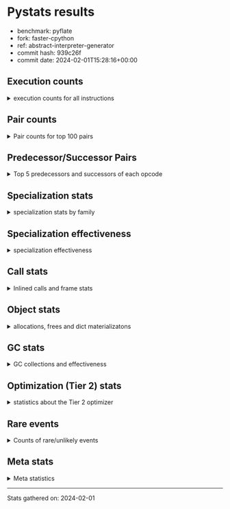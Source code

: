 
# Pystats results

- benchmark: pyflate
- fork: faster-cpython
- ref: abstract-interpreter-generator
- commit hash: 939c26f
- commit date: 2024-02-01T15:28:16+00:00

## Execution counts

<details>
<summary> execution counts for all instructions </summary>

|Name | Count | Self | Cumulative | Miss ratio | 
|---|---:|---:|---:|---:|
| LOAD_FAST | 748,771,960 | 25.9% | 25.9% |  |
| LOAD_CONST | 221,881,140 | 7.7% | 33.5% |  |
| LOAD_ATTR_INSTANCE_VALUE | 200,063,560 | 6.9% | 40.5% |  |
| POP_JUMP_IF_FALSE | 190,735,500 | 6.6% | 47.1% |  |
| COMPARE_OP_INT | 141,732,420 | 4.9% | 52.0% |  |
| BINARY_OP | 121,863,820 | 4.2% | 56.2% |  |
| ENTER_EXECUTOR | 111,041,020 | 3.8% | 60.0% |  |
| TO_BOOL_BOOL | 97,694,000 | 3.4% | 63.4% |  |
| STORE_FAST | 93,525,500 | 3.2% | 66.6% |  |
| BINARY_OP_SUBTRACT_INT | 80,748,820 | 2.8% | 69.4% |  |
| SWAP | 70,789,720 | 2.4% | 71.9% |  |
| RESUME_CHECK | 65,756,600 | 2.3% | 74.1% | 0.0% |
| BINARY_OP_ADD_INT | 65,729,660 | 2.3% | 76.4% |  |
| CALL_PY_EXACT_ARGS | 65,614,360 | 2.3% | 78.7% |  |
| RETURN_VALUE | 64,538,940 | 2.2% | 80.9% |  |
| CALL_LIST_APPEND | 61,344,700 | 2.1% | 83.0% |  |
| COPY | 58,928,040 | 2.0% | 85.1% |  |
| LOAD_ATTR_METHOD_WITH_VALUES | 58,182,880 | 2.0% | 87.1% |  |
| POP_JUMP_IF_TRUE | 54,321,420 | 1.9% | 88.9% |  |
| STORE_ATTR_INSTANCE_VALUE | 46,035,760 | 1.6% | 90.5% |  |
| POP_TOP | 42,608,100 | 1.5% | 92.0% |  |
| LOAD_GLOBAL_BUILTIN | 35,904,960 | 1.2% | 93.2% |  |
| LOAD_FAST_LOAD_FAST | 34,173,800 | 1.2% | 94.4% |  |
| CALL_LEN | 29,801,160 | 1.0% | 95.5% |  |
| BINARY_SLICE | 24,352,660 | 0.8% | 96.3% |  |
| RETURN_CONST | 18,300,700 | 0.6% | 96.9% |  |
| UNARY_INVERT | 12,031,000 | 0.4% | 97.3% |  |
| LOAD_ATTR_METHOD_NO_DICT | 11,596,380 | 0.4% | 97.7% |  |
| BINARY_SUBSCR_LIST_INT | 10,673,420 | 0.4% | 98.1% |  |
| LOAD_GLOBAL_MODULE | 7,435,680 | 0.3% | 98.4% |  |
| STORE_SLICE | 7,424,240 | 0.3% | 98.6% |  |
| NOP | 7,188,640 | 0.2% | 98.9% |  |
| JUMP_FORWARD | 6,697,060 | 0.2% | 99.1% |  |
| CALL_BUILTIN_O | 6,085,140 | 0.2% | 99.3% |  |
| LOAD_ATTR | 5,408,000 | 0.2% | 99.5% |  |
| TO_BOOL | 5,403,600 | 0.2% | 99.7% |  |
| CALL_METHOD_DESCRIPTOR_FAST | 5,401,620 | 0.2% | 99.9% |  |
| BINARY_SUBSCR | 2,140,900 | 0.1% | 100.0% |  |
| GET_ITER | 247,660 | 0.0% | 100.0% |  |
| FOR_ITER_LIST | 242,260 | 0.0% | 100.0% |  |
| FOR_ITER_RANGE | 151,620 | 0.0% | 100.0% |  |
| TO_BOOL_INT | 132,240 | 0.0% | 100.0% |  |
| STORE_FAST_STORE_FAST | 73,520 | 0.0% | 100.0% |  |
| EXIT_INIT_CHECK | 71,120 | 0.0% | 100.0% |  |
| CALL_ALLOC_AND_ENTER_INIT | 71,120 | 0.0% | 100.0% |  |
| BUILD_TUPLE | 71,040 | 0.0% | 100.0% |  |
| INTERPRETER_EXIT | 70,640 | 0.0% | 100.0% |  |
| BUILD_LIST | 46,880 | 0.0% | 100.0% |  |
| BINARY_OP_MULTIPLY_INT | 37,120 | 0.0% | 100.0% |  |
| CALL | 25,660 | 0.0% | 100.0% |  |
| CALL_BUILTIN_CLASS | 17,760 | 0.0% | 100.0% |  |
| JUMP_BACKWARD | 8,320 | 0.0% | 100.0% |  |
| UNPACK_SEQUENCE_TWO_TUPLE | 3,240 | 0.0% | 100.0% |  |
| LOAD_GLOBAL | 2,400 | 0.0% | 100.0% |  |
| CALL_BUILTIN_FAST | 2,120 | 0.0% | 100.0% |  |
| COMPARE_OP | 1,860 | 0.0% | 100.0% |  |
| FOR_ITER | 1,780 | 0.0% | 100.0% |  |
| LIST_APPEND | 1,760 | 0.0% | 100.0% |  |
| STORE_ATTR | 1,000 | 0.0% | 100.0% |  |
| STORE_SUBSCR_LIST_INT | 760 | 0.0% | 100.0% |  |
| RESUME | 540 | 0.0% | 100.0% | 18.5% |
| PUSH_NULL | 480 | 0.0% | 100.0% |  |
| CALL_KW | 480 | 0.0% | 100.0% |  |
| LOAD_DEREF | 240 | 0.0% | 100.0% |  |
| UNPACK_SEQUENCE | 240 | 0.0% | 100.0% |  |
| CALL_BUILTIN_FAST_WITH_KEYWORDS | 240 | 0.0% | 100.0% |  |
| LOAD_ATTR_MODULE | 240 | 0.0% | 100.0% |  |
| CALL_FUNCTION_EX | 160 | 0.0% | 100.0% |  |
| LOAD_FAST_AND_CLEAR | 160 | 0.0% | 100.0% |  |
| CALL_ISINSTANCE | 140 | 0.0% | 100.0% |  |
| CALL_METHOD_DESCRIPTOR_NOARGS | 120 | 0.0% | 100.0% |  |
| CALL_METHOD_DESCRIPTOR_O | 120 | 0.0% | 100.0% |  |
| STORE_SUBSCR | 80 | 0.0% | 100.0% |  |
| CALL_INTRINSIC_1 | 80 | 0.0% | 100.0% |  |
| COPY_FREE_VARS | 80 | 0.0% | 100.0% |  |
| LIST_EXTEND | 80 | 0.0% | 100.0% |  |
| LOAD_FAST_CHECK | 80 | 0.0% | 100.0% |  |
| BINARY_OP_SUBTRACT_FLOAT | 60 | 0.0% | 100.0% |  |
| COMPARE_OP_STR | 60 | 0.0% | 100.0% |  |


</details>

## Pair counts

<details>
<summary> Pair counts for top 100 pairs </summary>

|Pair | Count | Self | Cumulative | 
|---|---:|---:|---:|
| LOAD_FAST LOAD_ATTR_INSTANCE_VALUE | 141,957,200 | 4.9% | 4.9% |
| POP_JUMP_IF_FALSE LOAD_FAST | 138,001,840 | 4.8% | 9.7% |
| LOAD_ATTR_INSTANCE_VALUE LOAD_FAST | 118,829,440 | 4.1% | 13.8% |
| LOAD_FAST TO_BOOL_BOOL | 97,693,800 | 3.4% | 17.2% |
| TO_BOOL_BOOL POP_JUMP_IF_FALSE | 97,693,300 | 3.4% | 20.5% |
| COMPARE_OP_INT POP_JUMP_IF_FALSE | 92,813,400 | 3.2% | 23.7% |
| LOAD_FAST LOAD_CONST | 91,899,160 | 3.2% | 26.9% |
| STORE_FAST LOAD_FAST | 65,763,620 | 2.3% | 29.2% |
| CALL_PY_EXACT_ARGS RESUME_CHECK | 65,614,360 | 2.3% | 31.5% |
| LOAD_FAST COMPARE_OP_INT | 59,650,080 | 2.1% | 33.5% |
| LOAD_FAST LOAD_ATTR_METHOD_WITH_VALUES | 58,146,440 | 2.0% | 35.5% |
| ENTER_EXECUTOR LOAD_FAST | 54,494,840 | 1.9% | 37.4% |
| LOAD_CONST BINARY_OP_SUBTRACT_INT | 51,158,540 | 1.8% | 39.2% |
| LOAD_CONST BINARY_OP_ADD_INT | 50,251,560 | 1.7% | 40.9% |
| ENTER_EXECUTOR CALL_LIST_APPEND | 49,659,500 | 1.7% | 42.6% |
| LOAD_CONST LOAD_FAST | 48,981,380 | 1.7% | 44.3% |
| COMPARE_OP_INT POP_JUMP_IF_TRUE | 48,919,020 | 1.7% | 46.0% |
| LOAD_ATTR_METHOD_WITH_VALUES LOAD_FAST | 47,285,660 | 1.6% | 47.7% |
| LOAD_FAST COPY | 45,668,320 | 1.6% | 49.2% |
| COPY LOAD_ATTR_INSTANCE_VALUE | 45,668,080 | 1.6% | 50.8% |
| SWAP STORE_ATTR_INSTANCE_VALUE | 45,668,080 | 1.6% | 52.4% |
| POP_JUMP_IF_TRUE ENTER_EXECUTOR | 41,294,820 | 1.4% | 53.8% |
| STORE_ATTR_INSTANCE_VALUE LOAD_FAST | 40,268,200 | 1.4% | 55.2% |
| LOAD_FAST BINARY_OP | 37,021,120 | 1.3% | 56.5% |
| LOAD_GLOBAL_BUILTIN LOAD_FAST | 35,894,080 | 1.2% | 57.7% |
| LOAD_FAST CALL_PY_EXACT_ARGS | 34,948,100 | 1.2% | 58.9% |
| POP_TOP LOAD_FAST | 30,090,740 | 1.0% | 60.0% |
| LOAD_FAST CALL_LEN | 29,800,980 | 1.0% | 61.0% |
| RESUME_CHECK LOAD_CONST | 29,792,040 | 1.0% | 62.0% |
| LOAD_FAST BINARY_OP_SUBTRACT_INT | 29,552,840 | 1.0% | 63.1% |
| BINARY_OP LOAD_CONST | 29,546,900 | 1.0% | 64.1% |
| BINARY_OP_SUBTRACT_INT RETURN_VALUE | 29,546,820 | 1.0% | 65.1% |
| BINARY_OP_ADD_INT STORE_FAST | 29,091,500 | 1.0% | 66.1% |
| CALL_LIST_APPEND ENTER_EXECUTOR | 27,221,820 | 0.9% | 67.0% |
| BINARY_OP LOAD_FAST | 24,953,260 | 0.9% | 67.9% |
| LOAD_FAST LOAD_GLOBAL_BUILTIN | 24,407,640 | 0.8% | 68.8% |
| CALL_LEN COMPARE_OP_INT | 24,398,520 | 0.8% | 69.6% |
| LOAD_FAST LOAD_FAST | 24,383,360 | 0.8% | 70.4% |
| POP_JUMP_IF_FALSE ENTER_EXECUTOR | 24,263,140 | 0.8% | 71.3% |
| CALL_LIST_APPEND LOAD_FAST | 24,161,240 | 0.8% | 72.1% |
| LOAD_CONST COMPARE_OP_INT | 24,043,640 | 0.8% | 72.9% |
| RETURN_VALUE STORE_FAST | 22,751,520 | 0.8% | 73.7% |
| RESUME_CHECK LOAD_FAST_LOAD_FAST | 19,687,940 | 0.7% | 74.4% |
| RETURN_CONST POP_TOP | 18,229,500 | 0.6% | 75.0% |
| BINARY_OP_SUBTRACT_INT BINARY_OP | 17,528,360 | 0.6% | 75.6% |
| RETURN_VALUE BINARY_OP | 17,515,840 | 0.6% | 76.3% |
| LOAD_FAST RETURN_VALUE | 17,503,540 | 0.6% | 76.9% |
| BINARY_OP SWAP | 17,432,680 | 0.6% | 77.5% |
| BINARY_OP STORE_FAST | 16,799,920 | 0.6% | 78.0% |
| RESUME_CHECK LOAD_FAST | 16,275,200 | 0.6% | 78.6% |
| BINARY_OP_ADD_INT SWAP | 16,205,060 | 0.6% | 79.2% |
| BINARY_SLICE BINARY_OP | 14,848,480 | 0.5% | 79.7% |
| POP_JUMP_IF_FALSE LOAD_CONST | 14,635,720 | 0.5% | 80.2% |
| SWAP COPY | 13,258,760 | 0.5% | 80.6% |
| COPY COMPARE_OP_INT | 13,258,520 | 0.5% | 81.1% |
| POP_JUMP_IF_TRUE LOAD_FAST | 13,024,300 | 0.5% | 81.6% |
| LOAD_FAST_LOAD_FAST LOAD_ATTR_INSTANCE_VALUE | 12,437,460 | 0.4% | 82.0% |
| LOAD_ATTR_INSTANCE_VALUE COMPARE_OP_INT | 12,433,500 | 0.4% | 82.4% |
| LOAD_FAST_LOAD_FAST LOAD_FAST | 12,349,400 | 0.4% | 82.8% |
| STORE_FAST LOAD_CONST | 12,115,360 | 0.4% | 83.3% |
| RETURN_VALUE LOAD_FAST | 12,101,560 | 0.4% | 83.7% |
| LOAD_ATTR_INSTANCE_VALUE CALL_PY_EXACT_ARGS | 12,099,660 | 0.4% | 84.1% |
| UNARY_INVERT BINARY_OP | 12,031,000 | 0.4% | 84.5% |
| BINARY_OP UNARY_INVERT | 12,031,000 | 0.4% | 84.9% |
| BINARY_OP_SUBTRACT_INT SWAP | 12,030,980 | 0.4% | 85.3% |
| LOAD_ATTR_INSTANCE_VALUE BINARY_OP | 12,030,980 | 0.4% | 85.8% |
| LOAD_FAST SWAP | 11,862,600 | 0.4% | 86.2% |
| RETURN_VALUE POP_TOP | 11,861,920 | 0.4% | 86.6% |
| POP_TOP RETURN_VALUE | 11,861,680 | 0.4% | 87.0% |
| SWAP POP_TOP | 11,861,680 | 0.4% | 87.4% |
| LOAD_ATTR_INSTANCE_VALUE SWAP | 11,861,660 | 0.4% | 87.8% |
| LOAD_FAST LOAD_ATTR_METHOD_NO_DICT | 11,595,980 | 0.4% | 88.2% |
| LOAD_ATTR_METHOD_NO_DICT LOAD_FAST | 11,594,320 | 0.4% | 88.6% |
| LOAD_ATTR_INSTANCE_VALUE LOAD_CONST | 10,803,180 | 0.4% | 89.0% |
| LOAD_ATTR_INSTANCE_VALUE LOAD_GLOBAL_BUILTIN | 10,803,080 | 0.4% | 89.4% |
| LOAD_CONST BINARY_OP | 10,100,660 | 0.3% | 89.7% |
| BINARY_OP_ADD_INT BINARY_SLICE | 9,503,620 | 0.3% | 90.0% |
| LOAD_FAST_LOAD_FAST LOAD_CONST | 8,820,340 | 0.3% | 90.3% |
| LOAD_CONST LOAD_CONST | 7,431,140 | 0.3% | 90.6% |
| LOAD_CONST BINARY_SLICE | 7,424,720 | 0.3% | 90.9% |
| BINARY_SUBSCR_LIST_INT STORE_FAST | 7,424,580 | 0.3% | 91.1% |
| BINARY_SLICE LOAD_FAST | 7,424,240 | 0.3% | 91.4% |
| STORE_SLICE RETURN_CONST | 7,424,240 | 0.3% | 91.6% |
| BINARY_OP LOAD_FAST_LOAD_FAST | 7,424,240 | 0.3% | 91.9% |
| LOAD_CONST STORE_SLICE | 7,424,240 | 0.3% | 92.1% |
| LOAD_FAST BINARY_SLICE | 7,424,240 | 0.3% | 92.4% |
| BINARY_OP_ADD_INT LOAD_CONST | 7,424,220 | 0.3% | 92.6% |
| LOAD_GLOBAL_MODULE LOAD_FAST | 7,189,700 | 0.2% | 92.9% |
| STORE_FAST LOAD_GLOBAL_MODULE | 7,187,800 | 0.2% | 93.1% |
| LOAD_FAST CALL_LIST_APPEND | 7,187,360 | 0.2% | 93.4% |
| BINARY_OP_SUBTRACT_INT COMPARE_OP_INT | 7,187,360 | 0.2% | 93.6% |
| CALL_LIST_APPEND NOP | 7,186,940 | 0.2% | 93.9% |
| BINARY_OP_SUBTRACT_INT BINARY_SUBSCR_LIST_INT | 7,186,920 | 0.2% | 94.1% |
| BINARY_OP_SUBTRACT_INT CALL_PY_EXACT_ARGS | 7,186,920 | 0.2% | 94.4% |
| NOP ENTER_EXECUTOR | 7,186,620 | 0.2% | 94.6% |
| JUMP_FORWARD LOAD_FAST | 6,696,740 | 0.2% | 94.9% |
| ENTER_EXECUTOR ENTER_EXECUTOR | 6,280,960 | 0.2% | 95.1% |
| LOAD_CONST STORE_FAST | 6,274,200 | 0.2% | 95.3% |
| LOAD_CONST CALL_PY_EXACT_ARGS | 5,732,140 | 0.2% | 95.5% |
| LOAD_ATTR_METHOD_WITH_VALUES LOAD_CONST | 5,494,620 | 0.2% | 95.7% |


</details>

## Predecessor/Successor Pairs

<details>
<summary> Top 5 predecessors and successors of each opcode </summary>

### BINARY_SLICE

<details>
<summary> Successors and predecessors for BINARY_SLICE </summary>

|Predecessors | Count | Percentage | 
|---|---:|---:|
| BINARY_OP_ADD_INT | 9,503,620 | 39.0% |
| LOAD_CONST | 7,424,720 | 30.5% |
| LOAD_FAST | 7,424,240 | 30.5% |
| BINARY_OP | 80 | 0.0% |

|Successors | Count | Percentage | 
|---|---:|---:|
| BINARY_OP | 14,848,480 | 61.0% |
| LOAD_FAST | 7,424,240 | 30.5% |
| CALL_LIST_APPEND | 712,700 | 2.9% |
| CALL_BUILTIN_O | 683,320 | 2.8% |
| LOAD_GLOBAL_BUILTIN | 683,320 | 2.8% |


</details>

### STORE_SLICE

<details>
<summary> Successors and predecessors for STORE_SLICE </summary>

|Predecessors | Count | Percentage | 
|---|---:|---:|
| LOAD_CONST | 7,424,240 | 100.0% |

|Successors | Count | Percentage | 
|---|---:|---:|
| RETURN_CONST | 7,424,240 | 100.0% |


</details>

### CACHE

<details>
<summary> Successors and predecessors for CACHE </summary>

|Successors | Count | Percentage | 
|---|---:|---:|
| RESUME_CHECK | 70,560 | 99.9% |
| RESUME | 80 | 0.1% |


</details>

### BINARY_SUBSCR

<details>
<summary> Successors and predecessors for BINARY_SUBSCR </summary>

|Predecessors | Count | Percentage | 
|---|---:|---:|
| BINARY_OP_ADD_INT | 2,138,580 | 99.9% |
| BINARY_SUBSCR | 1,120 | 0.1% |
| LOAD_FAST_LOAD_FAST | 480 | 0.0% |
| LOAD_FAST | 440 | 0.0% |
| LOAD_CONST | 120 | 0.0% |

|Successors | Count | Percentage | 
|---|---:|---:|
| SWAP | 1,396,160 | 65.2% |
| COMPARE_OP_INT | 742,440 | 34.7% |
| BINARY_SUBSCR | 1,120 | 0.1% |
| LOAD_FAST | 420 | 0.0% |
| CALL_LIST_APPEND | 360 | 0.0% |


</details>

### EXIT_INIT_CHECK

<details>
<summary> Successors and predecessors for EXIT_INIT_CHECK </summary>

|Predecessors | Count | Percentage | 
|---|---:|---:|
| RETURN_CONST | 71,120 | 100.0% |

|Successors | Count | Percentage | 
|---|---:|---:|
| RETURN_VALUE | 71,120 | 100.0% |


</details>

### GET_ITER

<details>
<summary> Successors and predecessors for GET_ITER </summary>

|Predecessors | Count | Percentage | 
|---|---:|---:|
| LOAD_ATTR_INSTANCE_VALUE | 238,820 | 96.4% |
| CALL_BUILTIN_CLASS | 7,960 | 3.2% |
| BINARY_SLICE | 480 | 0.2% |
| CALL | 180 | 0.1% |
| LOAD_FAST | 160 | 0.1% |

|Successors | Count | Percentage | 
|---|---:|---:|
| FOR_ITER_LIST | 239,340 | 96.6% |
| FOR_ITER_RANGE | 7,900 | 3.2% |
| FOR_ITER | 340 | 0.1% |
| LOAD_FAST_AND_CLEAR | 80 | 0.0% |


</details>

### INTERPRETER_EXIT

<details>
<summary> Successors and predecessors for INTERPRETER_EXIT </summary>

|Predecessors | Count | Percentage | 
|---|---:|---:|
| RETURN_VALUE | 70,560 | 99.9% |
| RETURN_CONST | 80 | 0.1% |


</details>

### NOP

<details>
<summary> Successors and predecessors for NOP </summary>

|Predecessors | Count | Percentage | 
|---|---:|---:|
| CALL_LIST_APPEND | 7,186,940 | 100.0% |
| POP_JUMP_IF_FALSE | 1,120 | 0.0% |
| JUMP_BACKWARD | 320 | 0.0% |
| STORE_FAST | 160 | 0.0% |
| POP_TOP | 100 | 0.0% |

|Successors | Count | Percentage | 
|---|---:|---:|
| ENTER_EXECUTOR | 7,186,620 | 100.0% |
| LOAD_FAST | 1,600 | 0.0% |
| JUMP_BACKWARD | 340 | 0.0% |
| LOAD_DEREF | 80 | 0.0% |


</details>

### POP_TOP

<details>
<summary> Successors and predecessors for POP_TOP </summary>

|Predecessors | Count | Percentage | 
|---|---:|---:|
| RETURN_CONST | 18,229,500 | 42.8% |
| RETURN_VALUE | 11,861,920 | 27.8% |
| SWAP | 11,861,680 | 27.8% |
| POP_JUMP_IF_FALSE | 653,620 | 1.5% |
| CALL_KW | 480 | 0.0% |

|Successors | Count | Percentage | 
|---|---:|---:|
| LOAD_FAST | 30,090,740 | 70.6% |
| RETURN_VALUE | 11,861,680 | 27.8% |
| JUMP_FORWARD | 654,260 | 1.5% |
| RETURN_CONST | 560 | 0.0% |
| LOAD_FAST_LOAD_FAST | 480 | 0.0% |


</details>

### PUSH_NULL

<details>
<summary> Successors and predecessors for PUSH_NULL </summary>

|Predecessors | Count | Percentage | 
|---|---:|---:|
| LOAD_ATTR_MODULE | 240 | 50.0% |
| LOAD_DEREF | 160 | 33.3% |
| LOAD_ATTR | 80 | 16.7% |

|Successors | Count | Percentage | 
|---|---:|---:|
| CALL | 240 | 50.0% |
| LOAD_FAST | 160 | 33.3% |
| LOAD_FAST_CHECK | 80 | 16.7% |


</details>

### RETURN_VALUE

<details>
<summary> Successors and predecessors for RETURN_VALUE </summary>

|Predecessors | Count | Percentage | 
|---|---:|---:|
| BINARY_OP_SUBTRACT_INT | 29,546,820 | 45.8% |
| LOAD_FAST | 17,503,540 | 27.1% |
| POP_TOP | 11,861,680 | 18.4% |
| BINARY_OP | 5,484,940 | 8.5% |
| EXIT_INIT_CHECK | 71,120 | 0.1% |

|Successors | Count | Percentage | 
|---|---:|---:|
| STORE_FAST | 22,751,520 | 35.3% |
| BINARY_OP | 17,515,840 | 27.1% |
| LOAD_FAST | 12,101,560 | 18.8% |
| POP_TOP | 11,861,920 | 18.4% |
| TO_BOOL_INT | 129,380 | 0.2% |


</details>

### STORE_SUBSCR

<details>
<summary> Successors and predecessors for STORE_SUBSCR </summary>

|Predecessors | Count | Percentage | 
|---|---:|---:|
| SWAP | 40 | 50.0% |
| BINARY_SUBSCR | 20 | 25.0% |
| BINARY_SUBSCR_LIST_INT | 20 | 25.0% |

|Successors | Count | Percentage | 
|---|---:|---:|
| STORE_SUBSCR_LIST_INT | 40 | 50.0% |
| JUMP_BACKWARD | 20 | 25.0% |
| LOAD_FAST_LOAD_FAST | 20 | 25.0% |


</details>

### TO_BOOL

<details>
<summary> Successors and predecessors for TO_BOOL </summary>

|Predecessors | Count | Percentage | 
|---|---:|---:|
| LOAD_FAST | 5,401,780 | 100.0% |
| TO_BOOL | 1,500 | 0.0% |
| RETURN_VALUE | 160 | 0.0% |
| BINARY_OP | 80 | 0.0% |
| CALL | 40 | 0.0% |

|Successors | Count | Percentage | 
|---|---:|---:|
| POP_JUMP_IF_TRUE | 5,401,600 | 100.0% |
| TO_BOOL | 1,500 | 0.0% |
| POP_JUMP_IF_FALSE | 240 | 0.0% |
| TO_BOOL_INT | 180 | 0.0% |
| TO_BOOL_BOOL | 80 | 0.0% |


</details>

### UNARY_INVERT

<details>
<summary> Successors and predecessors for UNARY_INVERT </summary>

|Predecessors | Count | Percentage | 
|---|---:|---:|
| BINARY_OP | 12,031,000 | 100.0% |

|Successors | Count | Percentage | 
|---|---:|---:|
| BINARY_OP | 12,031,000 | 100.0% |


</details>

### BINARY_OP

<details>
<summary> Successors and predecessors for BINARY_OP </summary>

|Predecessors | Count | Percentage | 
|---|---:|---:|
| LOAD_FAST | 37,021,120 | 30.4% |
| BINARY_OP_SUBTRACT_INT | 17,528,360 | 14.4% |
| RETURN_VALUE | 17,515,840 | 14.4% |
| BINARY_SLICE | 14,848,480 | 12.2% |
| UNARY_INVERT | 12,031,000 | 9.9% |

|Successors | Count | Percentage | 
|---|---:|---:|
| LOAD_CONST | 29,546,900 | 24.2% |
| LOAD_FAST | 24,953,260 | 20.5% |
| SWAP | 17,432,680 | 14.3% |
| STORE_FAST | 16,799,920 | 13.8% |
| UNARY_INVERT | 12,031,000 | 9.9% |


</details>

### BUILD_LIST

<details>
<summary> Successors and predecessors for BUILD_LIST </summary>

|Predecessors | Count | Percentage | 
|---|---:|---:|
| LOAD_FAST_LOAD_FAST | 35,800 | 76.4% |
| CALL_BUILTIN_CLASS | 8,700 | 18.6% |
| STORE_FAST | 680 | 1.5% |
| RESUME_CHECK | 580 | 1.2% |
| BUILD_TUPLE | 480 | 1.0% |

|Successors | Count | Percentage | 
|---|---:|---:|
| BINARY_OP | 45,000 | 96.0% |
| STORE_FAST | 1,560 | 3.3% |
| LOAD_CONST | 80 | 0.2% |
| LOAD_DEREF | 80 | 0.2% |
| SWAP | 80 | 0.2% |


</details>

### BUILD_TUPLE

<details>
<summary> Successors and predecessors for BUILD_TUPLE </summary>

|Predecessors | Count | Percentage | 
|---|---:|---:|
| LOAD_ATTR_INSTANCE_VALUE | 70,540 | 99.3% |
| LOAD_CONST | 480 | 0.7% |
| LOAD_ATTR | 20 | 0.0% |

|Successors | Count | Percentage | 
|---|---:|---:|
| RETURN_VALUE | 70,560 | 99.3% |
| BUILD_LIST | 480 | 0.7% |


</details>

### CALL

<details>
<summary> Successors and predecessors for CALL </summary>

|Predecessors | Count | Percentage | 
|---|---:|---:|
| ENTER_EXECUTOR | 20,080 | 78.3% |
| LOAD_FAST | 2,160 | 8.4% |
| LOAD_CONST | 1,080 | 4.2% |
| CALL | 520 | 2.0% |
| CALL_BUILTIN_FAST | 380 | 1.5% |

|Successors | Count | Percentage | 
|---|---:|---:|
| CALL_LIST_APPEND | 20,620 | 80.4% |
| CALL_PY_EXACT_ARGS | 860 | 3.4% |
| CALL_BUILTIN_CLASS | 740 | 2.9% |
| CALL | 520 | 2.0% |
| RESUME_CHECK | 440 | 1.7% |


</details>

### CALL_FUNCTION_EX

<details>
<summary> Successors and predecessors for CALL_FUNCTION_EX </summary>

|Predecessors | Count | Percentage | 
|---|---:|---:|
| CALL_INTRINSIC_1 | 80 | 50.0% |
| LOAD_FAST | 80 | 50.0% |

|Successors | Count | Percentage | 
|---|---:|---:|
| COPY_FREE_VARS | 80 | 50.0% |
| RESUME_CHECK | 60 | 37.5% |
| RESUME | 20 | 12.5% |


</details>

### CALL_INTRINSIC_1

<details>
<summary> Successors and predecessors for CALL_INTRINSIC_1 </summary>

|Predecessors | Count | Percentage | 
|---|---:|---:|
| LIST_EXTEND | 80 | 100.0% |

|Successors | Count | Percentage | 
|---|---:|---:|
| CALL_FUNCTION_EX | 80 | 100.0% |


</details>

### CALL_KW

<details>
<summary> Successors and predecessors for CALL_KW </summary>

|Predecessors | Count | Percentage | 
|---|---:|---:|
| LOAD_CONST | 480 | 100.0% |

|Successors | Count | Percentage | 
|---|---:|---:|
| POP_TOP | 480 | 100.0% |


</details>

### COMPARE_OP

<details>
<summary> Successors and predecessors for COMPARE_OP </summary>

|Predecessors | Count | Percentage | 
|---|---:|---:|
| LOAD_CONST | 840 | 45.2% |
| COPY | 240 | 12.9% |
| LOAD_FAST | 160 | 8.6% |
| CALL | 100 | 5.4% |
| LOAD_ATTR | 100 | 5.4% |

|Successors | Count | Percentage | 
|---|---:|---:|
| POP_JUMP_IF_FALSE | 920 | 49.5% |
| COMPARE_OP_INT | 760 | 40.9% |
| POP_JUMP_IF_TRUE | 100 | 5.4% |
| COMPARE_OP | 60 | 3.2% |
| COMPARE_OP_STR | 20 | 1.1% |


</details>

### COPY

<details>
<summary> Successors and predecessors for COPY </summary>

|Predecessors | Count | Percentage | 
|---|---:|---:|
| LOAD_FAST | 45,668,320 | 77.5% |
| SWAP | 13,258,760 | 22.5% |
| COPY | 400 | 0.0% |
| LOAD_FAST_LOAD_FAST | 400 | 0.0% |
| RETURN_VALUE | 80 | 0.0% |

|Successors | Count | Percentage | 
|---|---:|---:|
| LOAD_ATTR_INSTANCE_VALUE | 45,668,080 | 77.5% |
| COMPARE_OP_INT | 13,258,520 | 22.5% |
| COPY | 400 | 0.0% |
| BINARY_SUBSCR_LIST_INT | 360 | 0.0% |
| COMPARE_OP | 240 | 0.0% |


</details>

### COPY_FREE_VARS

<details>
<summary> Successors and predecessors for COPY_FREE_VARS </summary>

|Predecessors | Count | Percentage | 
|---|---:|---:|
| CALL_FUNCTION_EX | 80 | 100.0% |

|Successors | Count | Percentage | 
|---|---:|---:|
| RESUME_CHECK | 60 | 75.0% |
| RESUME | 20 | 25.0% |


</details>

### ENTER_EXECUTOR

<details>
<summary> Successors and predecessors for ENTER_EXECUTOR </summary>

|Predecessors | Count | Percentage | 
|---|---:|---:|
| POP_JUMP_IF_TRUE | 41,294,820 | 37.2% |
| CALL_LIST_APPEND | 27,221,820 | 24.5% |
| POP_JUMP_IF_FALSE | 24,263,140 | 21.9% |
| NOP | 7,186,620 | 6.5% |
| ENTER_EXECUTOR | 6,280,960 | 5.7% |

|Successors | Count | Percentage | 
|---|---:|---:|
| LOAD_FAST | 54,494,840 | 49.1% |
| CALL_LIST_APPEND | 49,659,500 | 44.7% |
| ENTER_EXECUTOR | 6,280,960 | 5.7% |
| LOAD_CONST | 237,200 | 0.2% |
| FOR_ITER_RANGE | 141,400 | 0.1% |


</details>

### FOR_ITER

<details>
<summary> Successors and predecessors for FOR_ITER </summary>

|Predecessors | Count | Percentage | 
|---|---:|---:|
| JUMP_BACKWARD | 1,220 | 68.5% |
| GET_ITER | 340 | 19.1% |
| FOR_ITER | 140 | 7.9% |
| SWAP | 80 | 4.5% |

|Successors | Count | Percentage | 
|---|---:|---:|
| UNPACK_SEQUENCE_TWO_TUPLE | 1,040 | 58.4% |
| STORE_FAST | 240 | 13.5% |
| FOR_ITER_RANGE | 160 | 9.0% |
| FOR_ITER | 140 | 7.9% |
| UNPACK_SEQUENCE | 100 | 5.6% |


</details>

### JUMP_BACKWARD

<details>
<summary> Successors and predecessors for JUMP_BACKWARD </summary>

|Predecessors | Count | Percentage | 
|---|---:|---:|
| POP_JUMP_IF_FALSE | 2,040 | 24.5% |
| CALL_LIST_APPEND | 1,600 | 19.2% |
| STORE_FAST | 1,440 | 17.3% |
| POP_JUMP_IF_TRUE | 1,260 | 15.1% |
| STORE_ATTR_INSTANCE_VALUE | 640 | 7.7% |

|Successors | Count | Percentage | 
|---|---:|---:|
| FOR_ITER_RANGE | 2,160 | 26.0% |
| FOR_ITER_LIST | 1,820 | 21.9% |
| LOAD_FAST | 1,360 | 16.3% |
| FOR_ITER | 1,220 | 14.7% |
| LOAD_FAST_LOAD_FAST | 960 | 11.5% |


</details>

### JUMP_FORWARD

<details>
<summary> Successors and predecessors for JUMP_FORWARD </summary>

|Predecessors | Count | Percentage | 
|---|---:|---:|
| POP_JUMP_IF_FALSE | 5,358,820 | 80.0% |
| STORE_FAST | 683,440 | 10.2% |
| POP_TOP | 654,260 | 9.8% |
| ENTER_EXECUTOR | 540 | 0.0% |

|Successors | Count | Percentage | 
|---|---:|---:|
| LOAD_FAST | 6,696,740 | 100.0% |
| BUILD_LIST | 80 | 0.0% |
| JUMP_BACKWARD | 80 | 0.0% |
| LOAD_CONST | 80 | 0.0% |
| LOAD_GLOBAL | 40 | 0.0% |


</details>

### LIST_APPEND

<details>
<summary> Successors and predecessors for LIST_APPEND </summary>

|Predecessors | Count | Percentage | 
|---|---:|---:|
| CALL_BUILTIN_FAST | 1,740 | 98.9% |
| CALL | 20 | 1.1% |

|Successors | Count | Percentage | 
|---|---:|---:|
| ENTER_EXECUTOR | 1,420 | 80.7% |
| JUMP_BACKWARD | 340 | 19.3% |


</details>

### LIST_EXTEND

<details>
<summary> Successors and predecessors for LIST_EXTEND </summary>

|Predecessors | Count | Percentage | 
|---|---:|---:|
| LOAD_DEREF | 80 | 100.0% |

|Successors | Count | Percentage | 
|---|---:|---:|
| CALL_INTRINSIC_1 | 80 | 100.0% |


</details>

### LOAD_ATTR

<details>
<summary> Successors and predecessors for LOAD_ATTR </summary>

|Predecessors | Count | Percentage | 
|---|---:|---:|
| LOAD_ATTR_INSTANCE_VALUE | 5,401,560 | 99.9% |
| LOAD_FAST | 3,080 | 0.1% |
| LOAD_ATTR | 1,680 | 0.0% |
| LOAD_GLOBAL_MODULE | 1,000 | 0.0% |
| COPY | 240 | 0.0% |

|Successors | Count | Percentage | 
|---|---:|---:|
| LOAD_FAST | 5,402,340 | 99.9% |
| LOAD_ATTR | 1,680 | 0.0% |
| LOAD_CONST | 980 | 0.0% |
| LOAD_ATTR_INSTANCE_VALUE | 820 | 0.0% |
| LOAD_ATTR_METHOD_WITH_VALUES | 640 | 0.0% |


</details>

### LOAD_CONST

<details>
<summary> Successors and predecessors for LOAD_CONST </summary>

|Predecessors | Count | Percentage | 
|---|---:|---:|
| LOAD_FAST | 91,899,160 | 41.4% |
| RESUME_CHECK | 29,792,040 | 13.4% |
| BINARY_OP | 29,546,900 | 13.3% |
| POP_JUMP_IF_FALSE | 14,635,720 | 6.6% |
| STORE_FAST | 12,115,360 | 5.5% |

|Successors | Count | Percentage | 
|---|---:|---:|
| BINARY_OP_SUBTRACT_INT | 51,158,540 | 23.1% |
| BINARY_OP_ADD_INT | 50,251,560 | 22.6% |
| LOAD_FAST | 48,981,380 | 22.1% |
| COMPARE_OP_INT | 24,043,640 | 10.8% |
| BINARY_OP | 10,100,660 | 4.6% |


</details>

### LOAD_DEREF

<details>
<summary> Successors and predecessors for LOAD_DEREF </summary>

|Predecessors | Count | Percentage | 
|---|---:|---:|
| NOP | 80 | 33.3% |
| BUILD_LIST | 80 | 33.3% |
| RESUME_CHECK | 60 | 25.0% |
| RESUME | 20 | 8.3% |

|Successors | Count | Percentage | 
|---|---:|---:|
| PUSH_NULL | 160 | 66.7% |
| LIST_EXTEND | 80 | 33.3% |


</details>

### LOAD_FAST

<details>
<summary> Successors and predecessors for LOAD_FAST </summary>

|Predecessors | Count | Percentage | 
|---|---:|---:|
| POP_JUMP_IF_FALSE | 138,001,840 | 18.4% |
| LOAD_ATTR_INSTANCE_VALUE | 118,829,440 | 15.9% |
| STORE_FAST | 65,763,620 | 8.8% |
| ENTER_EXECUTOR | 54,494,840 | 7.3% |
| LOAD_CONST | 48,981,380 | 6.5% |

|Successors | Count | Percentage | 
|---|---:|---:|
| LOAD_ATTR_INSTANCE_VALUE | 141,957,200 | 19.0% |
| TO_BOOL_BOOL | 97,693,800 | 13.0% |
| LOAD_CONST | 91,899,160 | 12.3% |
| COMPARE_OP_INT | 59,650,080 | 8.0% |
| LOAD_ATTR_METHOD_WITH_VALUES | 58,146,440 | 7.8% |


</details>

### LOAD_FAST_AND_CLEAR

<details>
<summary> Successors and predecessors for LOAD_FAST_AND_CLEAR </summary>

|Predecessors | Count | Percentage | 
|---|---:|---:|
| GET_ITER | 80 | 50.0% |
| LOAD_FAST_AND_CLEAR | 80 | 50.0% |

|Successors | Count | Percentage | 
|---|---:|---:|
| LOAD_FAST_AND_CLEAR | 80 | 50.0% |
| SWAP | 80 | 50.0% |


</details>

### LOAD_FAST_CHECK

<details>
<summary> Successors and predecessors for LOAD_FAST_CHECK </summary>

|Predecessors | Count | Percentage | 
|---|---:|---:|
| PUSH_NULL | 80 | 100.0% |

|Successors | Count | Percentage | 
|---|---:|---:|
| CALL | 40 | 50.0% |
| CALL_BUILTIN_FAST_WITH_KEYWORDS | 40 | 50.0% |


</details>

### LOAD_FAST_LOAD_FAST

<details>
<summary> Successors and predecessors for LOAD_FAST_LOAD_FAST </summary>

|Predecessors | Count | Percentage | 
|---|---:|---:|
| RESUME_CHECK | 19,687,940 | 57.6% |
| BINARY_OP | 7,424,240 | 21.7% |
| STORE_FAST | 3,048,640 | 8.9% |
| POP_JUMP_IF_FALSE | 2,180,300 | 6.4% |
| LOAD_FAST | 1,396,100 | 4.1% |

|Successors | Count | Percentage | 
|---|---:|---:|
| LOAD_ATTR_INSTANCE_VALUE | 12,437,460 | 36.4% |
| LOAD_FAST | 12,349,400 | 36.1% |
| LOAD_CONST | 8,820,340 | 25.8% |
| CALL_PY_EXACT_ARGS | 244,140 | 0.7% |
| STORE_ATTR_INSTANCE_VALUE | 147,900 | 0.4% |


</details>

### LOAD_GLOBAL

<details>
<summary> Successors and predecessors for LOAD_GLOBAL </summary>

|Predecessors | Count | Percentage | 
|---|---:|---:|
| STORE_FAST | 800 | 33.3% |
| LOAD_FAST | 320 | 13.3% |
| POP_JUMP_IF_FALSE | 240 | 10.0% |
| LOAD_ATTR | 100 | 4.2% |
| LOAD_GLOBAL | 100 | 4.2% |

|Successors | Count | Percentage | 
|---|---:|---:|
| LOAD_GLOBAL_BUILTIN | 740 | 30.8% |
| LOAD_FAST | 680 | 28.3% |
| LOAD_GLOBAL_MODULE | 460 | 19.2% |
| LOAD_FAST_LOAD_FAST | 160 | 6.7% |
| LOAD_ATTR | 120 | 5.0% |


</details>

### POP_JUMP_IF_FALSE

<details>
<summary> Successors and predecessors for POP_JUMP_IF_FALSE </summary>

|Predecessors | Count | Percentage | 
|---|---:|---:|
| TO_BOOL_BOOL | 97,693,300 | 51.2% |
| COMPARE_OP_INT | 92,813,400 | 48.7% |
| TO_BOOL_INT | 132,240 | 0.1% |
| ENTER_EXECUTOR | 95,340 | 0.0% |
| COMPARE_OP | 920 | 0.0% |

|Successors | Count | Percentage | 
|---|---:|---:|
| LOAD_FAST | 138,001,840 | 72.4% |
| ENTER_EXECUTOR | 24,263,140 | 12.7% |
| LOAD_CONST | 14,635,720 | 7.7% |
| RETURN_CONST | 5,400,500 | 2.8% |
| JUMP_FORWARD | 5,358,820 | 2.8% |


</details>

### POP_JUMP_IF_TRUE

<details>
<summary> Successors and predecessors for POP_JUMP_IF_TRUE </summary>

|Predecessors | Count | Percentage | 
|---|---:|---:|
| COMPARE_OP_INT | 48,919,020 | 90.1% |
| TO_BOOL | 5,401,600 | 9.9% |
| TO_BOOL_BOOL | 700 | 0.0% |
| COMPARE_OP | 100 | 0.0% |

|Successors | Count | Percentage | 
|---|---:|---:|
| ENTER_EXECUTOR | 41,294,820 | 76.0% |
| LOAD_FAST | 13,024,300 | 24.0% |
| JUMP_BACKWARD | 1,260 | 0.0% |
| POP_TOP | 480 | 0.0% |
| LOAD_GLOBAL_MODULE | 480 | 0.0% |


</details>

### RETURN_CONST

<details>
<summary> Successors and predecessors for RETURN_CONST </summary>

|Predecessors | Count | Percentage | 
|---|---:|---:|
| STORE_SLICE | 7,424,240 | 40.6% |
| STORE_ATTR_INSTANCE_VALUE | 5,472,680 | 29.9% |
| POP_JUMP_IF_FALSE | 5,400,500 | 29.5% |
| ENTER_EXECUTOR | 1,660 | 0.0% |
| FOR_ITER_LIST | 960 | 0.0% |

|Successors | Count | Percentage | 
|---|---:|---:|
| POP_TOP | 18,229,500 | 99.6% |
| EXIT_INIT_CHECK | 71,120 | 0.4% |
| INTERPRETER_EXIT | 80 | 0.0% |


</details>

### STORE_ATTR

<details>
<summary> Successors and predecessors for STORE_ATTR </summary>

|Predecessors | Count | Percentage | 
|---|---:|---:|
| LOAD_FAST | 560 | 56.0% |
| SWAP | 240 | 24.0% |
| LOAD_FAST_LOAD_FAST | 200 | 20.0% |

|Successors | Count | Percentage | 
|---|---:|---:|
| STORE_ATTR_INSTANCE_VALUE | 500 | 50.0% |
| LOAD_FAST | 220 | 22.0% |
| LOAD_CONST | 100 | 10.0% |
| RETURN_CONST | 100 | 10.0% |
| JUMP_BACKWARD | 40 | 4.0% |


</details>

### STORE_FAST

<details>
<summary> Successors and predecessors for STORE_FAST </summary>

|Predecessors | Count | Percentage | 
|---|---:|---:|
| BINARY_OP_ADD_INT | 29,091,500 | 31.1% |
| RETURN_VALUE | 22,751,520 | 24.3% |
| BINARY_OP | 16,799,920 | 18.0% |
| BINARY_SUBSCR_LIST_INT | 7,424,580 | 7.9% |
| LOAD_CONST | 6,274,200 | 6.7% |

|Successors | Count | Percentage | 
|---|---:|---:|
| LOAD_FAST | 65,763,620 | 70.3% |
| LOAD_CONST | 12,115,360 | 13.0% |
| LOAD_GLOBAL_MODULE | 7,187,800 | 7.7% |
| ENTER_EXECUTOR | 4,715,660 | 5.0% |
| LOAD_FAST_LOAD_FAST | 3,048,640 | 3.3% |


</details>

### STORE_FAST_STORE_FAST

<details>
<summary> Successors and predecessors for STORE_FAST_STORE_FAST </summary>

|Predecessors | Count | Percentage | 
|---|---:|---:|
| LOAD_FAST_LOAD_FAST | 70,560 | 96.0% |
| UNPACK_SEQUENCE_TWO_TUPLE | 2,780 | 3.8% |
| UNPACK_SEQUENCE | 100 | 0.1% |
| COPY | 80 | 0.1% |

|Successors | Count | Percentage | 
|---|---:|---:|
| LOAD_FAST | 73,040 | 99.3% |
| LOAD_FAST_LOAD_FAST | 400 | 0.5% |
| BUILD_LIST | 80 | 0.1% |


</details>

### SWAP

<details>
<summary> Successors and predecessors for SWAP </summary>

|Predecessors | Count | Percentage | 
|---|---:|---:|
| BINARY_OP | 17,432,680 | 24.6% |
| BINARY_OP_ADD_INT | 16,205,060 | 22.9% |
| BINARY_OP_SUBTRACT_INT | 12,030,980 | 17.0% |
| LOAD_FAST | 11,862,600 | 16.8% |
| LOAD_ATTR_INSTANCE_VALUE | 11,861,660 | 16.8% |

|Successors | Count | Percentage | 
|---|---:|---:|
| STORE_ATTR_INSTANCE_VALUE | 45,668,080 | 64.5% |
| COPY | 13,258,760 | 18.7% |
| POP_TOP | 11,861,680 | 16.8% |
| SWAP | 400 | 0.0% |
| STORE_SUBSCR_LIST_INT | 360 | 0.0% |


</details>

### UNPACK_SEQUENCE

<details>
<summary> Successors and predecessors for UNPACK_SEQUENCE </summary>

|Predecessors | Count | Percentage | 
|---|---:|---:|
| FOR_ITER | 100 | 41.7% |
| LOAD_CONST | 80 | 33.3% |
| BINARY_SUBSCR | 20 | 8.3% |
| BINARY_SUBSCR_LIST_INT | 20 | 8.3% |
| FOR_ITER_LIST | 20 | 8.3% |

|Successors | Count | Percentage | 
|---|---:|---:|
| UNPACK_SEQUENCE_TWO_TUPLE | 120 | 50.0% |
| STORE_FAST_STORE_FAST | 100 | 41.7% |
| LOAD_FAST | 20 | 8.3% |


</details>

### RESUME

<details>
<summary> Successors and predecessors for RESUME </summary>

|Predecessors | Count | Percentage | 
|---|---:|---:|
| CALL | 420 | 77.8% |
| CACHE | 80 | 14.8% |
| CALL_FUNCTION_EX | 20 | 3.7% |
| COPY_FREE_VARS | 20 | 3.7% |

|Successors | Count | Percentage | 
|---|---:|---:|
| LOAD_FAST | 180 | 33.3% |
| LOAD_CONST | 100 | 18.5% |
| LOAD_GLOBAL | 100 | 18.5% |
| LOAD_FAST_LOAD_FAST | 80 | 14.8% |
| BUILD_LIST | 60 | 11.1% |


</details>

### BINARY_OP_ADD_INT

<details>
<summary> Successors and predecessors for BINARY_OP_ADD_INT </summary>

|Predecessors | Count | Percentage | 
|---|---:|---:|
| LOAD_CONST | 50,251,560 | 76.5% |
| CALL_BUILTIN_O | 5,401,540 | 8.2% |
| CALL_LEN | 5,401,540 | 8.2% |
| BINARY_OP | 4,675,020 | 7.1% |

|Successors | Count | Percentage | 
|---|---:|---:|
| STORE_FAST | 29,091,500 | 44.3% |
| SWAP | 16,205,060 | 24.7% |
| BINARY_SLICE | 9,503,620 | 14.5% |
| LOAD_CONST | 7,424,220 | 11.3% |
| BINARY_SUBSCR | 2,138,580 | 3.3% |


</details>

### BINARY_OP_MULTIPLY_INT

<details>
<summary> Successors and predecessors for BINARY_OP_MULTIPLY_INT </summary>

|Predecessors | Count | Percentage | 
|---|---:|---:|
| LOAD_CONST | 37,100 | 99.9% |
| BINARY_OP | 20 | 0.1% |

|Successors | Count | Percentage | 
|---|---:|---:|
| LOAD_CONST | 37,120 | 100.0% |


</details>

### BINARY_OP_SUBTRACT_FLOAT

<details>
<summary> Successors and predecessors for BINARY_OP_SUBTRACT_FLOAT </summary>

|Predecessors | Count | Percentage | 
|---|---:|---:|
| LOAD_FAST | 40 | 66.7% |
| BINARY_OP | 20 | 33.3% |

|Successors | Count | Percentage | 
|---|---:|---:|
| STORE_FAST | 60 | 100.0% |


</details>

### BINARY_OP_SUBTRACT_INT

<details>
<summary> Successors and predecessors for BINARY_OP_SUBTRACT_INT </summary>

|Predecessors | Count | Percentage | 
|---|---:|---:|
| LOAD_CONST | 51,158,540 | 63.4% |
| LOAD_FAST | 29,552,840 | 36.6% |
| BINARY_OP_SUBTRACT_INT | 37,100 | 0.0% |
| BINARY_OP | 300 | 0.0% |
| CALL_BUILTIN_O | 40 | 0.0% |

|Successors | Count | Percentage | 
|---|---:|---:|
| RETURN_VALUE | 29,546,820 | 36.6% |
| BINARY_OP | 17,528,360 | 21.7% |
| SWAP | 12,030,980 | 14.9% |
| COMPARE_OP_INT | 7,187,360 | 8.9% |
| BINARY_SUBSCR_LIST_INT | 7,186,920 | 8.9% |


</details>

### BINARY_SUBSCR_LIST_INT

<details>
<summary> Successors and predecessors for BINARY_SUBSCR_LIST_INT </summary>

|Predecessors | Count | Percentage | 
|---|---:|---:|
| BINARY_OP_SUBTRACT_INT | 7,186,920 | 67.3% |
| LOAD_CONST | 3,010,760 | 28.2% |
| LOAD_FAST | 237,240 | 2.2% |
| BINARY_SUBSCR_LIST_INT | 237,240 | 2.2% |
| LOAD_FAST_LOAD_FAST | 720 | 0.0% |

|Successors | Count | Percentage | 
|---|---:|---:|
| STORE_FAST | 7,424,580 | 69.6% |
| LOAD_FAST | 2,773,100 | 26.0% |
| BINARY_SUBSCR_LIST_INT | 237,240 | 2.2% |
| CALL_LIST_APPEND | 237,240 | 2.2% |
| UNPACK_SEQUENCE_TWO_TUPLE | 440 | 0.0% |


</details>

### CALL_ALLOC_AND_ENTER_INIT

<details>
<summary> Successors and predecessors for CALL_ALLOC_AND_ENTER_INIT </summary>

|Predecessors | Count | Percentage | 
|---|---:|---:|
| ENTER_EXECUTOR | 69,880 | 98.3% |
| LOAD_FAST_LOAD_FAST | 760 | 1.1% |
| LOAD_FAST | 400 | 0.6% |
| CALL | 80 | 0.1% |

|Successors | Count | Percentage | 
|---|---:|---:|
| RESUME_CHECK | 71,120 | 100.0% |


</details>

### CALL_BUILTIN_CLASS

<details>
<summary> Successors and predecessors for CALL_BUILTIN_CLASS </summary>

|Predecessors | Count | Percentage | 
|---|---:|---:|
| BINARY_OP | 8,680 | 48.9% |
| LOAD_CONST | 6,420 | 36.1% |
| LOAD_FAST | 1,080 | 6.1% |
| LOAD_FAST_LOAD_FAST | 760 | 4.3% |
| CALL | 740 | 4.2% |

|Successors | Count | Percentage | 
|---|---:|---:|
| BUILD_LIST | 8,700 | 49.0% |
| GET_ITER | 7,960 | 44.8% |
| LOAD_FAST | 920 | 5.2% |
| STORE_FAST | 120 | 0.7% |
| CALL_BUILTIN_CLASS | 40 | 0.2% |


</details>

### CALL_BUILTIN_FAST

<details>
<summary> Successors and predecessors for CALL_BUILTIN_FAST </summary>

|Predecessors | Count | Percentage | 
|---|---:|---:|
| LOAD_FAST | 2,080 | 98.1% |
| CALL | 40 | 1.9% |

|Successors | Count | Percentage | 
|---|---:|---:|
| LIST_APPEND | 1,740 | 82.1% |
| CALL | 380 | 17.9% |


</details>

### CALL_BUILTIN_FAST_WITH_KEYWORDS

<details>
<summary> Successors and predecessors for CALL_BUILTIN_FAST_WITH_KEYWORDS </summary>

|Predecessors | Count | Percentage | 
|---|---:|---:|
| CALL | 80 | 33.3% |
| LOAD_FAST | 80 | 33.3% |
| LOAD_CONST | 40 | 16.7% |
| LOAD_FAST_CHECK | 40 | 16.7% |

|Successors | Count | Percentage | 
|---|---:|---:|
| CALL | 60 | 25.0% |
| LOAD_CONST | 60 | 25.0% |
| STORE_FAST | 60 | 25.0% |
| LOAD_ATTR_METHOD_NO_DICT | 40 | 16.7% |
| LOAD_ATTR | 20 | 8.3% |


</details>

### CALL_BUILTIN_O

<details>
<summary> Successors and predecessors for CALL_BUILTIN_O </summary>

|Predecessors | Count | Percentage | 
|---|---:|---:|
| LOAD_FAST | 5,401,540 | 88.8% |
| BINARY_SLICE | 683,320 | 11.2% |
| LOAD_CONST | 160 | 0.0% |
| CALL | 120 | 0.0% |

|Successors | Count | Percentage | 
|---|---:|---:|
| BINARY_OP_ADD_INT | 5,401,540 | 88.8% |
| LOAD_CONST | 683,340 | 11.2% |
| COMPARE_OP_INT | 80 | 0.0% |
| LOAD_FAST | 60 | 0.0% |
| BINARY_OP | 40 | 0.0% |


</details>

### CALL_ISINSTANCE

<details>
<summary> Successors and predecessors for CALL_ISINSTANCE </summary>

|Predecessors | Count | Percentage | 
|---|---:|---:|
| LOAD_GLOBAL_MODULE | 120 | 85.7% |
| CALL | 20 | 14.3% |

|Successors | Count | Percentage | 
|---|---:|---:|
| TO_BOOL_BOOL | 120 | 85.7% |
| TO_BOOL | 20 | 14.3% |


</details>

### CALL_LEN

<details>
<summary> Successors and predecessors for CALL_LEN </summary>

|Predecessors | Count | Percentage | 
|---|---:|---:|
| LOAD_FAST | 29,800,980 | 100.0% |
| CALL | 180 | 0.0% |

|Successors | Count | Percentage | 
|---|---:|---:|
| COMPARE_OP_INT | 24,398,520 | 81.9% |
| BINARY_OP_ADD_INT | 5,401,540 | 18.1% |
| STORE_FAST | 460 | 0.0% |
| LOAD_CONST | 380 | 0.0% |
| BINARY_OP | 80 | 0.0% |


</details>

### CALL_LIST_APPEND

<details>
<summary> Successors and predecessors for CALL_LIST_APPEND </summary>

|Predecessors | Count | Percentage | 
|---|---:|---:|
| ENTER_EXECUTOR | 49,659,500 | 81.0% |
| LOAD_FAST | 7,187,360 | 11.7% |
| BINARY_OP | 3,456,400 | 5.6% |
| BINARY_SLICE | 712,700 | 1.2% |
| BINARY_SUBSCR_LIST_INT | 237,240 | 0.4% |

|Successors | Count | Percentage | 
|---|---:|---:|
| ENTER_EXECUTOR | 27,221,820 | 44.4% |
| LOAD_FAST | 24,161,240 | 39.4% |
| NOP | 7,186,940 | 11.7% |
| LOAD_CONST | 2,773,100 | 4.5% |
| JUMP_BACKWARD | 1,600 | 0.0% |


</details>

### CALL_METHOD_DESCRIPTOR_FAST

<details>
<summary> Successors and predecessors for CALL_METHOD_DESCRIPTOR_FAST </summary>

|Predecessors | Count | Percentage | 
|---|---:|---:|
| LOAD_FAST | 5,401,540 | 100.0% |
| CALL | 40 | 0.0% |
| LOAD_CONST | 40 | 0.0% |

|Successors | Count | Percentage | 
|---|---:|---:|
| STORE_FAST | 5,401,560 | 100.0% |
| POP_TOP | 60 | 0.0% |


</details>

### CALL_METHOD_DESCRIPTOR_NOARGS

<details>
<summary> Successors and predecessors for CALL_METHOD_DESCRIPTOR_NOARGS </summary>

|Predecessors | Count | Percentage | 
|---|---:|---:|
| CALL | 40 | 33.3% |
| LOAD_ATTR | 40 | 33.3% |
| LOAD_ATTR_METHOD_NO_DICT | 40 | 33.3% |

|Successors | Count | Percentage | 
|---|---:|---:|
| POP_TOP | 60 | 50.0% |
| LOAD_CONST | 60 | 50.0% |


</details>

### CALL_METHOD_DESCRIPTOR_O

<details>
<summary> Successors and predecessors for CALL_METHOD_DESCRIPTOR_O </summary>

|Predecessors | Count | Percentage | 
|---|---:|---:|
| LOAD_FAST | 80 | 66.7% |
| CALL | 40 | 33.3% |

|Successors | Count | Percentage | 
|---|---:|---:|
| RETURN_VALUE | 60 | 50.0% |
| LOAD_FAST | 60 | 50.0% |


</details>

### CALL_PY_EXACT_ARGS

<details>
<summary> Successors and predecessors for CALL_PY_EXACT_ARGS </summary>

|Predecessors | Count | Percentage | 
|---|---:|---:|
| LOAD_FAST | 34,948,100 | 53.3% |
| LOAD_ATTR_INSTANCE_VALUE | 12,099,660 | 18.4% |
| BINARY_OP_SUBTRACT_INT | 7,186,920 | 11.0% |
| LOAD_CONST | 5,732,140 | 8.7% |
| LOAD_ATTR_METHOD_WITH_VALUES | 5,402,500 | 8.2% |

|Successors | Count | Percentage | 
|---|---:|---:|
| RESUME_CHECK | 65,614,360 | 100.0% |


</details>

### COMPARE_OP_INT

<details>
<summary> Successors and predecessors for COMPARE_OP_INT </summary>

|Predecessors | Count | Percentage | 
|---|---:|---:|
| LOAD_FAST | 59,650,080 | 42.1% |
| CALL_LEN | 24,398,520 | 17.2% |
| LOAD_CONST | 24,043,640 | 17.0% |
| COPY | 13,258,520 | 9.4% |
| LOAD_ATTR_INSTANCE_VALUE | 12,433,500 | 8.8% |

|Successors | Count | Percentage | 
|---|---:|---:|
| POP_JUMP_IF_FALSE | 92,813,400 | 65.5% |
| POP_JUMP_IF_TRUE | 48,919,020 | 34.5% |


</details>

### COMPARE_OP_STR

<details>
<summary> Successors and predecessors for COMPARE_OP_STR </summary>

|Predecessors | Count | Percentage | 
|---|---:|---:|
| LOAD_CONST | 40 | 66.7% |
| COMPARE_OP | 20 | 33.3% |

|Successors | Count | Percentage | 
|---|---:|---:|
| POP_JUMP_IF_FALSE | 60 | 100.0% |


</details>

### FOR_ITER_LIST

<details>
<summary> Successors and predecessors for FOR_ITER_LIST </summary>

|Predecessors | Count | Percentage | 
|---|---:|---:|
| GET_ITER | 239,340 | 98.8% |
| JUMP_BACKWARD | 1,820 | 0.8% |
| ENTER_EXECUTOR | 1,000 | 0.4% |
| FOR_ITER | 100 | 0.0% |

|Successors | Count | Percentage | 
|---|---:|---:|
| STORE_FAST | 240,440 | 99.2% |
| RETURN_CONST | 960 | 0.4% |
| UNPACK_SEQUENCE_TWO_TUPLE | 760 | 0.3% |
| LOAD_FAST | 80 | 0.0% |
| UNPACK_SEQUENCE | 20 | 0.0% |


</details>

### FOR_ITER_RANGE

<details>
<summary> Successors and predecessors for FOR_ITER_RANGE </summary>

|Predecessors | Count | Percentage | 
|---|---:|---:|
| ENTER_EXECUTOR | 141,400 | 93.3% |
| GET_ITER | 7,900 | 5.2% |
| JUMP_BACKWARD | 2,160 | 1.4% |
| FOR_ITER | 160 | 0.1% |

|Successors | Count | Percentage | 
|---|---:|---:|
| LOAD_FAST_LOAD_FAST | 71,040 | 46.9% |
| LOAD_FAST | 70,640 | 46.6% |
| STORE_FAST | 9,620 | 6.3% |
| BUILD_LIST | 80 | 0.1% |
| LOAD_CONST | 80 | 0.1% |


</details>

### LOAD_ATTR_INSTANCE_VALUE

<details>
<summary> Successors and predecessors for LOAD_ATTR_INSTANCE_VALUE </summary>

|Predecessors | Count | Percentage | 
|---|---:|---:|
| LOAD_FAST | 141,957,200 | 71.0% |
| COPY | 45,668,080 | 22.8% |
| LOAD_FAST_LOAD_FAST | 12,437,460 | 6.2% |
| LOAD_ATTR | 820 | 0.0% |

|Successors | Count | Percentage | 
|---|---:|---:|
| LOAD_FAST | 118,829,440 | 59.4% |
| COMPARE_OP_INT | 12,433,500 | 6.2% |
| CALL_PY_EXACT_ARGS | 12,099,660 | 6.0% |
| BINARY_OP | 12,030,980 | 6.0% |
| SWAP | 11,861,660 | 5.9% |


</details>

### LOAD_ATTR_METHOD_NO_DICT

<details>
<summary> Successors and predecessors for LOAD_ATTR_METHOD_NO_DICT </summary>

|Predecessors | Count | Percentage | 
|---|---:|---:|
| LOAD_FAST | 11,595,980 | 100.0% |
| LOAD_ATTR | 280 | 0.0% |
| LOAD_CONST | 80 | 0.0% |
| CALL_BUILTIN_FAST_WITH_KEYWORDS | 40 | 0.0% |

|Successors | Count | Percentage | 
|---|---:|---:|
| LOAD_FAST | 11,594,320 | 100.0% |
| LOAD_GLOBAL_MODULE | 1,560 | 0.0% |
| LOAD_FAST_LOAD_FAST | 380 | 0.0% |
| LOAD_GLOBAL | 60 | 0.0% |
| CALL_METHOD_DESCRIPTOR_NOARGS | 40 | 0.0% |


</details>

### LOAD_ATTR_METHOD_WITH_VALUES

<details>
<summary> Successors and predecessors for LOAD_ATTR_METHOD_WITH_VALUES </summary>

|Predecessors | Count | Percentage | 
|---|---:|---:|
| LOAD_FAST | 58,146,440 | 99.9% |
| LOAD_FAST_LOAD_FAST | 35,800 | 0.1% |
| LOAD_ATTR | 640 | 0.0% |

|Successors | Count | Percentage | 
|---|---:|---:|
| LOAD_FAST | 47,285,660 | 81.3% |
| LOAD_CONST | 5,494,620 | 9.4% |
| CALL_PY_EXACT_ARGS | 5,402,500 | 9.3% |
| CALL | 100 | 0.0% |


</details>

### LOAD_ATTR_MODULE

<details>
<summary> Successors and predecessors for LOAD_ATTR_MODULE </summary>

|Predecessors | Count | Percentage | 
|---|---:|---:|
| LOAD_GLOBAL_MODULE | 160 | 66.7% |
| LOAD_ATTR | 80 | 33.3% |

|Successors | Count | Percentage | 
|---|---:|---:|
| PUSH_NULL | 240 | 100.0% |


</details>

### LOAD_GLOBAL_BUILTIN

<details>
<summary> Successors and predecessors for LOAD_GLOBAL_BUILTIN </summary>

|Predecessors | Count | Percentage | 
|---|---:|---:|
| LOAD_FAST | 24,407,640 | 68.0% |
| LOAD_ATTR_INSTANCE_VALUE | 10,803,080 | 30.1% |
| BINARY_SLICE | 683,320 | 1.9% |
| STORE_FAST | 7,660 | 0.0% |
| LOAD_GLOBAL_BUILTIN | 1,000 | 0.0% |

|Successors | Count | Percentage | 
|---|---:|---:|
| LOAD_FAST | 35,894,080 | 100.0% |
| LOAD_FAST_LOAD_FAST | 9,480 | 0.0% |
| LOAD_GLOBAL_BUILTIN | 1,000 | 0.0% |
| LOAD_CONST | 300 | 0.0% |
| LOAD_GLOBAL | 100 | 0.0% |


</details>

### LOAD_GLOBAL_MODULE

<details>
<summary> Successors and predecessors for LOAD_GLOBAL_MODULE </summary>

|Predecessors | Count | Percentage | 
|---|---:|---:|
| STORE_FAST | 7,187,800 | 96.7% |
| POP_JUMP_IF_FALSE | 237,360 | 3.2% |
| STORE_ATTR_INSTANCE_VALUE | 6,380 | 0.1% |
| LOAD_ATTR_METHOD_NO_DICT | 1,560 | 0.0% |
| ENTER_EXECUTOR | 1,280 | 0.0% |

|Successors | Count | Percentage | 
|---|---:|---:|
| LOAD_FAST | 7,189,700 | 96.7% |
| LOAD_FAST_LOAD_FAST | 244,620 | 3.3% |
| LOAD_ATTR | 1,000 | 0.0% |
| LOAD_ATTR_MODULE | 160 | 0.0% |
| CALL_ISINSTANCE | 120 | 0.0% |


</details>

### RESUME_CHECK

<details>
<summary> Successors and predecessors for RESUME_CHECK </summary>

|Predecessors | Count | Percentage | 
|---|---:|---:|
| CALL_PY_EXACT_ARGS | 65,614,360 | 99.8% |
| CALL_ALLOC_AND_ENTER_INIT | 71,120 | 0.1% |
| CACHE | 70,560 | 0.1% |
| CALL | 440 | 0.0% |
| CALL_FUNCTION_EX | 60 | 0.0% |

|Successors | Count | Percentage | 
|---|---:|---:|
| LOAD_CONST | 29,792,040 | 45.3% |
| LOAD_FAST_LOAD_FAST | 19,687,940 | 29.9% |
| LOAD_FAST | 16,275,200 | 24.8% |
| LOAD_GLOBAL_BUILTIN | 640 | 0.0% |
| BUILD_LIST | 580 | 0.0% |


</details>

### STORE_ATTR_INSTANCE_VALUE

<details>
<summary> Successors and predecessors for STORE_ATTR_INSTANCE_VALUE </summary>

|Predecessors | Count | Percentage | 
|---|---:|---:|
| SWAP | 45,668,080 | 99.2% |
| LOAD_FAST | 219,280 | 0.5% |
| LOAD_FAST_LOAD_FAST | 147,900 | 0.3% |
| STORE_ATTR | 500 | 0.0% |

|Successors | Count | Percentage | 
|---|---:|---:|
| LOAD_FAST | 40,268,200 | 87.5% |
| RETURN_CONST | 5,472,680 | 11.9% |
| LOAD_CONST | 141,260 | 0.3% |
| ENTER_EXECUTOR | 76,040 | 0.2% |
| LOAD_FAST_LOAD_FAST | 70,540 | 0.2% |


</details>

### STORE_SUBSCR_LIST_INT

<details>
<summary> Successors and predecessors for STORE_SUBSCR_LIST_INT </summary>

|Predecessors | Count | Percentage | 
|---|---:|---:|
| SWAP | 360 | 47.4% |
| BINARY_SUBSCR_LIST_INT | 360 | 47.4% |
| STORE_SUBSCR | 40 | 5.3% |

|Successors | Count | Percentage | 
|---|---:|---:|
| LOAD_FAST_LOAD_FAST | 380 | 50.0% |
| JUMP_BACKWARD | 320 | 42.1% |
| ENTER_EXECUTOR | 60 | 7.9% |


</details>

### TO_BOOL_BOOL

<details>
<summary> Successors and predecessors for TO_BOOL_BOOL </summary>

|Predecessors | Count | Percentage | 
|---|---:|---:|
| LOAD_FAST | 97,693,800 | 100.0% |
| CALL_ISINSTANCE | 120 | 0.0% |
| TO_BOOL | 80 | 0.0% |

|Successors | Count | Percentage | 
|---|---:|---:|
| POP_JUMP_IF_FALSE | 97,693,300 | 100.0% |
| POP_JUMP_IF_TRUE | 700 | 0.0% |


</details>

### TO_BOOL_INT

<details>
<summary> Successors and predecessors for TO_BOOL_INT </summary>

|Predecessors | Count | Percentage | 
|---|---:|---:|
| RETURN_VALUE | 129,380 | 97.8% |
| BINARY_OP | 1,840 | 1.4% |
| LOAD_FAST | 800 | 0.6% |
| TO_BOOL | 180 | 0.1% |
| CALL_LEN | 40 | 0.0% |

|Successors | Count | Percentage | 
|---|---:|---:|
| POP_JUMP_IF_FALSE | 132,240 | 100.0% |


</details>

### UNPACK_SEQUENCE_TWO_TUPLE

<details>
<summary> Successors and predecessors for UNPACK_SEQUENCE_TWO_TUPLE </summary>

|Predecessors | Count | Percentage | 
|---|---:|---:|
| FOR_ITER | 1,040 | 32.1% |
| LOAD_CONST | 880 | 27.2% |
| FOR_ITER_LIST | 760 | 23.5% |
| BINARY_SUBSCR_LIST_INT | 440 | 13.6% |
| UNPACK_SEQUENCE | 120 | 3.7% |

|Successors | Count | Percentage | 
|---|---:|---:|
| STORE_FAST_STORE_FAST | 2,780 | 85.8% |
| LOAD_FAST | 460 | 14.2% |


</details>


</details>

## Specialization stats

<details>
<summary> specialization stats by family </summary>

### BINARY_OP

<details>
<summary> specialization stats for BINARY_OP family </summary>

|Kind | Count | Ratio | 
|---|---:|---:|
|     deferred | 121,828,280 | 45.4% |
|          hit | 146,515,660 | 54.6% |

| | Count | Ratio | 
|---|---:|---:|
| Success | 760 | 2.1% |
| Failure | 34,780 | 97.9% |

|Failure kind | Count | Ratio | 
|---|---:|---:|
| lshift | 15,260 | 43.9% |
| and int | 8,360 | 24.0% |
| rshift | 5,160 | 14.8% |
| add other | 4,460 | 12.8% |
| multiply different types | 1,260 | 3.6% |
| or | 280 | 0.8% |


</details>

### BINARY_SLICE

<details>
<summary> specialization stats for BINARY_SLICE family </summary>


</details>

### BINARY_SUBSCR

<details>
<summary> specialization stats for BINARY_SUBSCR family </summary>

|Kind | Count | Ratio | 
|---|---:|---:|
|     deferred | 2,139,620 | 16.7% |
|          hit | 10,673,420 | 83.3% |

| | Count | Ratio | 
|---|---:|---:|
| Success | 180 | 14.1% |
| Failure | 1,100 | 85.9% |

|Failure kind | Count | Ratio | 
|---|---:|---:|
| buffer int | 1,100 | 100.0% |


</details>

### CALL

<details>
<summary> specialization stats for CALL family </summary>

|Kind | Count | Ratio | 
|---|---:|---:|
|     deferred | 23,340 | 0.0% |
|          hit | 168,338,600 | 100.0% |

| | Count | Ratio | 
|---|---:|---:|
| Success | 1,980 | 85.3% |
| Failure | 340 | 14.7% |

|Failure kind | Count | Ratio | 
|---|---:|---:|
| meth descr varargs | 180 | 52.9% |
| class no vectorcall | 100 | 29.4% |
| cfunc noargs | 60 | 17.6% |


</details>

### COMPARE_OP

<details>
<summary> specialization stats for COMPARE_OP family </summary>

|Kind | Count | Ratio | 
|---|---:|---:|
|     deferred | 1,020 | 0.0% |
|          hit | 141,732,480 | 100.0% |

| | Count | Ratio | 
|---|---:|---:|
| Success | 780 | 92.9% |
| Failure | 60 | 7.1% |

|Failure kind | Count | Ratio | 
|---|---:|---:|
| big int | 60 | 100.0% |


</details>

### FOR_ITER

<details>
<summary> specialization stats for FOR_ITER family </summary>

|Kind | Count | Ratio | 
|---|---:|---:|
|     deferred | 1,380 | 0.3% |
|          hit | 393,880 | 99.6% |

| | Count | Ratio | 
|---|---:|---:|
| Success | 260 | 65.0% |
| Failure | 140 | 35.0% |

|Failure kind | Count | Ratio | 
|---|---:|---:|
| enumerate | 140 | 100.0% |


</details>

### LOAD_ATTR

<details>
<summary> specialization stats for LOAD_ATTR family </summary>

|Kind | Count | Ratio | 
|---|---:|---:|
|     deferred | 5,404,520 | 2.0% |
|          hit | 269,843,060 | 98.0% |

| | Count | Ratio | 
|---|---:|---:|
| Success | 1,820 | 52.3% |
| Failure | 1,660 | 47.7% |

|Failure kind | Count | Ratio | 
|---|---:|---:|
| not managed dict | 1,540 | 92.8% |
| non overriding descriptor | 60 | 3.6% |
| metaclass attribute | 60 | 3.6% |


</details>

### LOAD_GLOBAL

<details>
<summary> specialization stats for LOAD_GLOBAL family </summary>

|Kind | Count | Ratio | 
|---|---:|---:|
|     deferred | 1,200 | 0.0% |
|          hit | 43,340,640 | 100.0% |

| | Count | Ratio | 
|---|---:|---:|
| Success | 1,200 | 100.0% |
| Failure | 0 | 0.0% |


</details>

### POP_JUMP_IF_FALSE

<details>
<summary> specialization stats for POP_JUMP_IF_FALSE family </summary>


</details>

### POP_JUMP_IF_TRUE

<details>
<summary> specialization stats for POP_JUMP_IF_TRUE family </summary>


</details>

### STORE_ATTR

<details>
<summary> specialization stats for STORE_ATTR family </summary>

|Kind | Count | Ratio | 
|---|---:|---:|
|     deferred | 500 | 0.0% |
|          hit | 46,035,760 | 100.0% |

| | Count | Ratio | 
|---|---:|---:|
| Success | 500 | 100.0% |
| Failure | 0 | 0.0% |


</details>

### STORE_SLICE

<details>
<summary> specialization stats for STORE_SLICE family </summary>


</details>

### STORE_SUBSCR

<details>
<summary> specialization stats for STORE_SUBSCR family </summary>

|Kind | Count | Ratio | 
|---|---:|---:|
|     deferred | 40 | 4.8% |
|          hit | 760 | 90.5% |

| | Count | Ratio | 
|---|---:|---:|
| Success | 40 | 100.0% |
| Failure | 0 | 0.0% |


</details>

### TO_BOOL

<details>
<summary> specialization stats for TO_BOOL family </summary>

|Kind | Count | Ratio | 
|---|---:|---:|
|     deferred | 5,401,840 | 5.2% |
|          hit | 97,826,240 | 94.8% |

| | Count | Ratio | 
|---|---:|---:|
| Success | 260 | 14.8% |
| Failure | 1,500 | 85.2% |

|Failure kind | Count | Ratio | 
|---|---:|---:|
| bytes | 1,500 | 100.0% |


</details>

### UNPACK_SEQUENCE

<details>
<summary> specialization stats for UNPACK_SEQUENCE family </summary>

|Kind | Count | Ratio | 
|---|---:|---:|
|     deferred | 120 | 3.4% |
|          hit | 3,240 | 93.1% |

| | Count | Ratio | 
|---|---:|---:|
| Success | 120 | 100.0% |
| Failure | 0 | 0.0% |


</details>


</details>

## Specialization effectiveness

<details>
<summary> specialization effectiveness </summary>

|Instructions | Count | Ratio | 
|---|---:|---:|
| Basic | 1,491,068,940 | 51.5% |
| Not specialized | 411,683,160 | 14.2% |
| Specialized hits | 990,460,240 | 34.2% |
| Specialized misses | 100 | 0.0% |

### Deferred by instruction

<details>
<summary> deferred by instruction </summary>

|Name | Count | Ratio | 
|---|---:|---:|
| BINARY_OP | 121,828,280 | 90.4% |
| LOAD_ATTR | 5,404,520 | 4.0% |
| TO_BOOL | 5,401,840 | 4.0% |
| BINARY_SUBSCR | 2,139,620 | 1.6% |
| CALL | 23,340 | 0.0% |
| FOR_ITER | 1,380 | 0.0% |
| LOAD_GLOBAL | 1,200 | 0.0% |
| COMPARE_OP | 1,020 | 0.0% |
| STORE_ATTR | 500 | 0.0% |
| UNPACK_SEQUENCE | 120 | 0.0% |


</details>

### Misses by instruction

<details>
<summary> misses by instruction </summary>

|Name | Count | Ratio | 
|---|---:|---:|
| RESUME | 100 | 50.0% |
| RESUME_CHECK | 100 | 50.0% |
| CACHE | 0 | 0.0% |
| EXIT_INIT_CHECK | 0 | 0.0% |
| GET_ITER | 0 | 0.0% |
| INTERPRETER_EXIT | 0 | 0.0% |
| NOP | 0 | 0.0% |
| POP_TOP | 0 | 0.0% |
| PUSH_NULL | 0 | 0.0% |
| RETURN_VALUE | 0 | 0.0% |


</details>


</details>

## Call stats

<details>
<summary> Inlined calls and frame stats </summary>

| | Count | Ratio | 
|---|---:|---:|
| Calls to PyEval_EvalDefault | 70,640 | 0.1% |
| Calls to Python functions inlined | 65,686,500 | 99.9% |
| Calls via PyEval_EvalFrame (total) | 70,640 | 0.1% |
| Calls via PyEval_EvalFrame (vector) | 70,640 | 0.1% |
| Calls via PyEval_EvalFrame (generator) | 0 | 0.0% |
| Calls via PyEval_EvalFrame (legacy) | 0 | 0.0% |
| Calls via PyEval_EvalFrame (function vectorcall) | 70,640 | 0.1% |
| Calls via PyEval_EvalFrame (build class) | 0 | 0.0% |
| Calls via PyEval_EvalFrame (slot) | 0 | 0.0% |
| Calls via PyEval_EvalFrame (function ex) | 160 | 0.0% |
| Calls via PyEval_EvalFrame (api) | 70,560 | 0.1% |
| Calls via PyEval_EvalFrame (method) | 0 | 0.0% |
| Frame objects created | 0 | 0.0% |
| Frames pushed | 127,978,100 | 194.6% |


</details>

## Object stats

<details>
<summary> allocations, frees and dict materializatons </summary>

| | Count | Ratio | 
|---|---:|---:|
| Allocations from freelist | 37,375,180 | 10.4% |
| Frees to freelist | 37,380,820 |  |
| Allocations | 322,972,760 | 89.6% |
| Allocations to 512 bytes | 301,306,080 | 83.6% |
| Allocations to 4 kbytes | 21,664,860 | 6.0% |
| Allocations over 4 kbytes | 1,820 | 0.0% |
| Frees | 322,970,816 |  |
| New values | 80 |  |
| Interpreter increfs | 1,981,572,540 | 91.4% |
| Interpreter decrefs | 2,278,474,520 | 89.7% |
| Increfs | 186,652,702 | 8.6% |
| Decrefs | 260,286,848 | 10.3% |
| Materialize dict (on request) | 0 | 0.0% |
| Materialize dict (new key) | 0 | 0.0% |
| Materialize dict (too big) | 0 | 0.0% |
| Materialize dict (str subclass) | 0 | 0.0% |
| Dematerialize dict | 0 | 0.0% |
| Method cache hits | 5,414,675 |  |
| Method cache misses | 745 |  |
| Method cache collisions | 706 |  |
| Method cache dunder hits | 2,840 |  |
| Method cache dunder misses | 160 |  |


</details>

## GC stats

<details>
<summary> GC collections and effectiveness </summary>

|Generation | Collections | Objects collected | Object visits | 
|---:|---:|---:|---:|
| 0 | 100 | 1,920 | 1,539,480 |
| 1 | 0 | 0 | 0 |
| 2 | 0 | 0 | 0 |


</details>

## Optimization (Tier 2) stats

<details>
<summary> statistics about the Tier 2 optimizer </summary>

| | Count | Ratio | 
|---|---:|---:|
| Optimization attempts | 480 |  |
| Traces created | 480 | 100.0% |
| Trace stack overflow | 0 | 0.0% |
| Trace stack underflow | 0 | 0.0% |
| Trace too long | 20 | 4.2% |
| Trace too short | 0 | 0.0% |
| Inner loop found | 100 | 20.8% |
| Recursive call | 0 | 0.0% |
| Low confidence | 20 | 4.2% |
| Traces executed | 111,041,020 |  |
| Uops executed | 6,284,050,540 | 56.59 |

### Trace length histogram

<details>
<summary> trace length histogram </summary>

|Range | Count | Ratio | 
|---|---:|---:|
| <= 1 | 0 | 0.0% |
| <= 2 | 0 | 0.0% |
| <= 4 | 0 | 0.0% |
| <= 8 | 0 | 0.0% |
| <= 16 | 0 | 0.0% |
| <= 32 | 60 | 12.5% |
| <= 64 | 140 | 29.2% |
| <= 128 | 60 | 12.5% |
| <= 256 | 60 | 12.5% |
| <= 512 | 160 | 33.3% |


</details>

### Optimized trace length histogram

<details>
<summary> optimized trace length histogram </summary>

|Range | Count | Ratio | 
|---|---:|---:|
| <= 1 | 0 | 0.0% |
| <= 2 | 0 | 0.0% |
| <= 4 | 0 | 0.0% |
| <= 8 | 20 | 4.2% |
| <= 16 | 40 | 8.3% |
| <= 32 | 120 | 25.0% |
| <= 64 | 80 | 16.7% |
| <= 128 | 40 | 8.3% |
| <= 256 | 120 | 25.0% |
| <= 512 | 60 | 12.5% |


</details>

### Trace run length histogram

<details>
<summary> trace run length histogram </summary>

|Range | Count | Ratio | 
|---|---:|---:|
| <= 1 | 0 | 0.0% |
| <= 2 | 520 | 0.0% |
| <= 4 | 71,560 | 0.1% |
| <= 8 | 6,100 | 0.0% |
| <= 16 | 33,994,240 | 30.6% |
| <= 32 | 26,922,620 | 24.2% |
| <= 64 | 26,039,960 | 23.5% |
| <= 128 | 13,626,620 | 12.3% |
| <= 256 | 10,005,520 | 9.0% |
| <= 512 | 365,480 | 0.3% |
| <= 1,024 | 7,200 | 0.0% |
| <= 2,048 | 980 | 0.0% |
| <= 4,096 | 140 | 0.0% |
| <= 8,192 | 0 | 0.0% |
| <= 16,384 | 0 | 0.0% |
| <= 32,768 | 0 | 0.0% |
| <= 65,536 | 0 | 0.0% |
| <= 131,072 | 0 | 0.0% |
| <= 262,144 | 0 | 0.0% |
| <= 524,288 | 0 | 0.0% |
| <= 1,048,576 | 0 | 0.0% |
| <= 2,097,152 | 0 | 0.0% |
| <= 4,194,304 | 0 | 0.0% |
| <= 8,388,608 | 0 | 0.0% |
| <= 16,777,216 | 80 | 0.0% |


</details>

### Uop execution stats

<details>
<summary> uop execution stats </summary>

|Name | Count | Self | Cumulative | Miss ratio | 
|---|---:|---:|---:|---:|
| LOAD_FAST | 1,095,458,760 | 17.4% | 17.4% |  |
| _SET_IP | 872,539,040 | 13.9% | 31.3% |  |
| _CHECK_VALIDITY | 644,127,880 | 10.3% | 41.6% |  |
| _GUARD_TYPE_VERSION | 340,122,380 | 5.4% | 47.0% |  |
| STORE_FAST | 260,970,820 | 4.2% | 51.1% |  |
| _CHECK_MANAGED_OBJECT_HAS_VALUES | 227,106,660 | 3.6% | 54.7% |  |
| _LOAD_ATTR_INSTANCE_VALUE | 227,106,660 | 3.6% | 58.4% |  |
| _LOAD_CONST_INLINE_BORROW | 204,907,040 | 3.3% | 61.6% |  |
| COMPARE_OP_INT | 180,768,900 | 2.9% | 64.5% |  |
| _GUARD_IS_FALSE_POP | 129,764,040 | 2.1% | 66.6% | 8.7% |
| _GUARD_IS_TRUE_POP | 95,205,200 | 1.5% | 68.1% | 45.7% |
| _BINARY_OP_SUBTRACT_INT | 81,874,800 | 1.3% | 69.4% |  |
| BINARY_SUBSCR_LIST_INT | 80,682,960 | 1.3% | 70.7% |  |
| COPY | 79,044,120 | 1.3% | 71.9% |  |
| SWAP | 79,044,120 | 1.3% | 73.2% |  |
| _BINARY_SUBSCR | 75,216,080 | 1.2% | 74.4% |  |
| _BINARY_OP_ADD_INT | 74,157,200 | 1.2% | 75.6% |  |
| _BINARY_OP | 72,075,520 | 1.1% | 76.7% |  |
| _GUARD_NOT_EXHAUSTED_LIST | 70,661,680 | 1.1% | 77.8% | 0.0% |
| _ITER_CHECK_LIST | 70,661,680 | 1.1% | 79.0% |  |
| _ITER_NEXT_LIST | 70,660,680 | 1.1% | 80.1% |  |
| _GUARD_NOS_INT | 63,131,920 | 1.0% | 81.1% |  |
| RESUME_CHECK | 62,221,500 | 1.0% | 82.1% |  |
| _CHECK_FUNCTION_EXACT_ARGS | 62,221,500 | 1.0% | 83.1% |  |
| _CHECK_STACK_SPACE | 62,221,500 | 1.0% | 84.1% |  |
| _INIT_CALL_PY_EXACT_ARGS | 62,221,500 | 1.0% | 85.0% |  |
| _PUSH_FRAME | 62,221,500 | 1.0% | 86.0% |  |
| _SAVE_RETURN_OFFSET | 62,221,500 | 1.0% | 87.0% |  |
| _GUARD_DORV_VALUES_INST_ATTR_FROM_DICT | 62,157,360 | 1.0% | 88.0% |  |
| _GUARD_KEYS_VERSION | 62,157,360 | 1.0% | 89.0% |  |
| _LOAD_ATTR_METHOD_WITH_VALUES | 62,157,360 | 1.0% | 90.0% |  |
| _EXIT_TRACE | 56,123,440 | 0.9% | 90.9% | 100.0% |
| STORE_SUBSCR_LIST_INT | 53,788,640 | 0.9% | 91.7% |  |
| _LOAD_ATTR_METHOD_NO_DICT | 49,769,420 | 0.8% | 92.5% |  |
| _GUARD_BOTH_INT | 45,981,840 | 0.7% | 93.3% |  |
| _POP_FRAME | 45,210,120 | 0.7% | 94.0% |  |
| TO_BOOL_BOOL | 43,706,240 | 0.7% | 94.7% |  |
| _JUMP_TO_TOP | 38,827,540 | 0.6% | 95.3% |  |
| _GUARD_NOT_EXHAUSTED_RANGE | 27,852,260 | 0.4% | 95.7% | 0.5% |
| _ITER_CHECK_RANGE | 27,852,260 | 0.4% | 96.2% |  |
| _ITER_NEXT_RANGE | 27,710,860 | 0.4% | 96.6% |  |
| UNPACK_SEQUENCE_TWO_TUPLE | 26,983,840 | 0.4% | 97.1% |  |
| _FOR_ITER_TIER_TWO | 26,914,240 | 0.4% | 97.5% | 0.0% |
| _GUARD_GLOBALS_VERSION | 24,476,000 | 0.4% | 97.9% |  |
| _GUARD_BUILTINS_VERSION | 24,312,060 | 0.4% | 98.3% |  |
| _LOAD_GLOBAL_BUILTINS | 24,312,060 | 0.4% | 98.6% |  |
| CALL_LEN | 24,164,260 | 0.4% | 99.0% |  |
| POP_TOP | 22,768,560 | 0.4% | 99.4% |  |
| BINARY_SLICE | 22,765,180 | 0.4% | 99.8% |  |
| GET_ITER | 11,757,700 | 0.2% | 99.9% |  |
| _GUARD_DORV_VALUES | 1,088,940 | 0.0% | 100.0% |  |
| _STORE_ATTR_INSTANCE_VALUE | 1,088,940 | 0.0% | 100.0% |  |
| TO_BOOL_INT | 586,060 | 0.0% | 100.0% |  |
| UNARY_INVERT | 505,640 | 0.0% | 100.0% |  |
| _LOAD_GLOBAL_MODULE | 163,940 | 0.0% | 100.0% |  |
| CALL_BUILTIN_CLASS | 144,420 | 0.0% | 100.0% |  |
| BUILD_LIST | 45,760 | 0.0% | 100.0% |  |
| CALL_BUILTIN_FAST | 29,920 | 0.0% | 100.0% |  |
| LIST_APPEND | 9,840 | 0.0% | 100.0% |  |
| _BINARY_OP_MULTIPLY_INT | 7,820 | 0.0% | 100.0% |  |
| CALL_BUILTIN_O | 3,380 | 0.0% | 100.0% |  |
| CALL_METHOD_DESCRIPTOR_FAST | 3,380 | 0.0% | 100.0% |  |
| _TO_BOOL | 3,380 | 0.0% | 100.0% |  |
| _LOAD_ATTR | 3,380 | 0.0% | 100.0% |  |


</details>

### Unsupported opcodes

<details>
<summary> unsupported opcodes </summary>

|Opcode | Count | 
|---|---:|
| CALL_ALLOC_AND_ENTER_INIT | 60 |
| CALL_LIST_APPEND | 40 |
| CALL | 20 |


</details>


</details>

## Rare events

<details>
<summary> Counts of rare/unlikely events </summary>

|Event | Count | 
|---|---:|
| set_class | 0 |
| set_bases | 0 |
| set_eval_frame_func | 0 |
| builtin_dict | 0 |
| func_modification | 0 |


</details>

## Meta stats

<details>
<summary> Meta statistics </summary>

| | Count | 
|---|---:|
| Number of data files | 20 |


</details>

---
Stats gathered on: 2024-02-01
